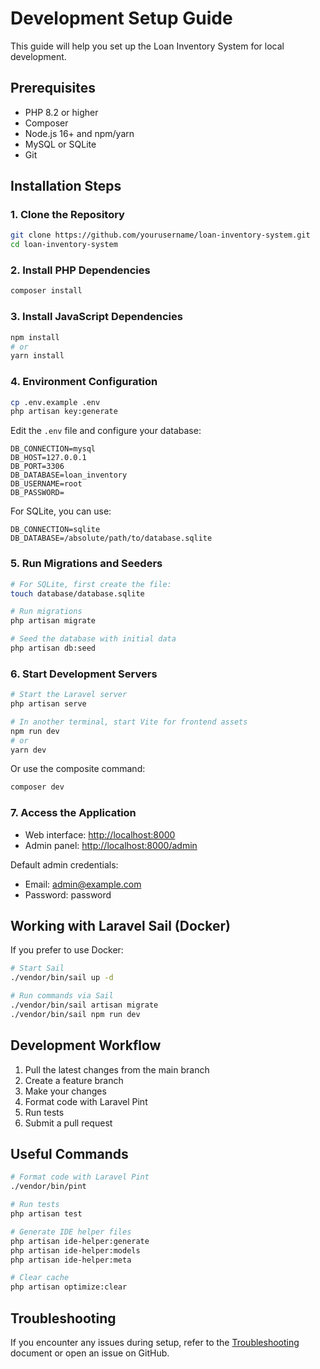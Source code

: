# Development Setup Guide

This guide will help you set up the Loan Inventory System for local development.

## Prerequisites

- PHP 8.2 or higher
- Composer
- Node.js 16+ and npm/yarn
- MySQL or SQLite
- Git

## Installation Steps

### 1. Clone the Repository

```bash
git clone https://github.com/yourusername/loan-inventory-system.git
cd loan-inventory-system
```

### 2. Install PHP Dependencies

```bash
composer install
```

### 3. Install JavaScript Dependencies

```bash
npm install
# or
yarn install
```

### 4. Environment Configuration

```bash
cp .env.example .env
php artisan key:generate
```

Edit the `.env` file and configure your database:

```
DB_CONNECTION=mysql
DB_HOST=127.0.0.1
DB_PORT=3306
DB_DATABASE=loan_inventory
DB_USERNAME=root
DB_PASSWORD=
```

For SQLite, you can use:

```
DB_CONNECTION=sqlite
DB_DATABASE=/absolute/path/to/database.sqlite
```

### 5. Run Migrations and Seeders

```bash
# For SQLite, first create the file:
touch database/database.sqlite

# Run migrations
php artisan migrate

# Seed the database with initial data
php artisan db:seed
```

### 6. Start Development Servers

```bash
# Start the Laravel server
php artisan serve

# In another terminal, start Vite for frontend assets
npm run dev
# or
yarn dev
```

Or use the composite command:

```bash
composer dev
```

### 7. Access the Application

- Web interface: [http://localhost:8000](http://localhost:8000)
- Admin panel: [http://localhost:8000/admin](http://localhost:8000/admin)

Default admin credentials:
- Email: admin@example.com
- Password: password

## Working with Laravel Sail (Docker)

If you prefer to use Docker:

```bash
# Start Sail
./vendor/bin/sail up -d

# Run commands via Sail
./vendor/bin/sail artisan migrate
./vendor/bin/sail npm run dev
```

## Development Workflow

1. Pull the latest changes from the main branch
2. Create a feature branch
3. Make your changes
4. Format code with Laravel Pint
5. Run tests
6. Submit a pull request

## Useful Commands

```bash
# Format code with Laravel Pint
./vendor/bin/pint

# Run tests
php artisan test

# Generate IDE helper files
php artisan ide-helper:generate
php artisan ide-helper:models
php artisan ide-helper:meta

# Clear cache
php artisan optimize:clear
```

## Troubleshooting

If you encounter any issues during setup, refer to the [Troubleshooting](./troubleshooting.md) document or open an issue on GitHub. 